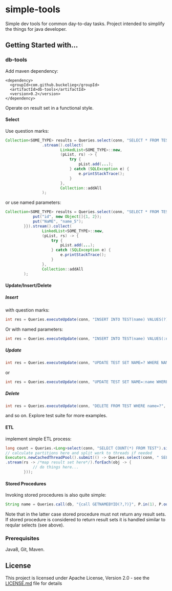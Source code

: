 # simple-tools
Simple dev tools for common day-to-day tasks.
Project intended to simplify the things for java developer. 

## Getting Started with...
### db-tools
Add maven dependency:
```
<dependency>
  <groupId>com.github.buckelieg</groupId>
  <artifactId>db-tools</artifactId>
  <version>0.2</version>
</dependency>
```
Operate on result set in a functional style.
#### Select
Use question marks:
```java
Collection<SOME_TYPE> results = Queries.select(conn, "SELECT * FROM TEST WHERE ID IN (?, ?)", 1, 2)
                .stream().collect(
                        LinkedList<SOME_TYPE>::new,
                        (pList, rs) -> {
                            try {
                                pList.add(...);
                            } catch (SQLException e) {
                                e.printStackTrace();
                            }
                        },
                        Collection::addAll
                );
```
or use named parameters:
```java
Collection<SOME_TYPE> results = Queries.select(conn, "SELECT * FROM TEST WHERE 1=1 AND ID IN (:ID) OR NAME=:name", new HashMap<String, Object>() {{
            put("id", new Object[]{1, 2});
            put("NaME", "name_5");
        }}).stream().collect(
                LinkedList<SOME_TYPE>::new,
                (pList, rs) -> {
                    try {
                        pList.add(...);
                    } catch (SQLException e) {
                        e.printStackTrace();
                    }
                },
                Collection::addAll
        );
```
#### Update/Insert/Delete

##### Insert 

with question marks:
```java
int res = Queries.executeUpdate(conn, "INSERT INTO TEST(name) VALUES(?)", "New_Name");
```
Or with named parameters:
```java
int res = Queries.executeUpdate(conn, "INSERT INTO TEST(name) VALUES(:name)", new Pair<>("name", "New_Name"));
```
##### Update
```java
int res = Queries.executeUpdate(conn, "UPDATE TEST SET NAME=? WHERE NAME=?", "new_name_2", "name_2");
```
or
```java
int res = Queries.executeUpdate(conn, "UPDATE TEST SET NAME=:name WHERE NAME=:new_name", new Pair<>("name", "new_name_2"), new Pair<>("new_name", "name_2"));
```
        
##### Delete
```java
int res = Queries.executeUpdate(conn, "DELETE FROM TEST WHERE name=?", "name_2");
```
and so on. Explore test suite for more examples.

#### ETL
implement simple ETL process:
```java
long count = Queries.<Long>select(conn, "SELECT COUNT(*) FROM TEST").single((rs) -> rs.getLong(1));
// calculate partitions here and split work to threads if needed
Executors.newCachedThreadPool().submit(() -> Queries.select(conn, " SELECT * FROM TEST WHERE 1=1 AND ID>? AND ID<?", start, end)
.stream(rs -> /*map result set here*/).forEach(obj -> {
            // do things here...
        }));
```

#### Stored Procedures
Invoking stored procedures is also quite simple:
```java
String name = Queries.call(db, "{call GETNAMEBYID(?,?)}", P.in(1), P.out(JDBCType.VARCHAR)).getResult((cs) -> cs.getString(2));
```
Note that in the latter case stored procedure must not return any result sets.
If stored procedure is considered to return result sets it is handled similar to reqular selects (see above).

### Prerequisites
Java8, Git, Maven.

## License
This project is licensed under Apache License, Version 2.0 - see the [LICENSE.md](LICENSE.md) file for details

